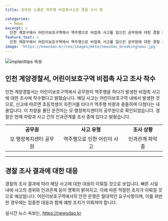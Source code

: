 ```yaml
---
title: 공무원 스쿨존 역주행 비접촉사고로 경찰 수사 중

categories:
  - News
excerpt: >
  인천 계양구에서 어린이보호구역에서 역주행으로 비접촉 사고를 일으킨 공무원에 대한 경찰 조사가 진행 중입니다. 지난달 25일 오후 5시쯤 어린이보호구역에서 자전거를 타던 초등학생이 공무원의 차량과 충돌하여 다쳤다는 신고를 받았는데, 공무원은 공용차량을 몰고 있었던 것으로 밝혀졌습니다. 경찰은 사고의 인과관계를 조사 중이라고 전했습니다.
feature_text: >
  인천 계양구에서 어린이보호구역에서 역주행으로 비접촉 사고를 일으킨 공무원에 대한 경찰 조사가 진행 중입니다. 지난달 25일 오후 5시쯤 어린이보호구역에서 자전거를 타던 초등학생이 공무원의 차량과 충돌하여 다쳤다는 신고를 받았는데, 공무원은 공용차량을 몰고 있었던 것으로 밝혀졌습니다. 경찰은 사고의 인과관계를 조사 중이라고 전했습니다.
image: 'https://newsdao.kr/res/images/meta/newsdao_breakingnews.jpg'
---
```


<p><img src="https://newsdao.kr/res/images/meta/newsdao_breakingnews.jpg" alt="implanttips 속보" /></p>

<h2 data-ke-size="size26">인천 계양경찰서, 어린이보호구역 비접촉 사고 조사 착수</h2>

<p data-ke-size="size16">인천 계양경찰서는 어린이보호구역에서 공무원이 역주행을 하다가 발생한 비접촉 사고에 대한 조사에 착수했다고 밝혔습니다. 해당 사고는 어린이보호구역 내에서 발생한 것으로, 신고에 따르면 초등학생이 자전거를 타다가 역주행 차량과 충돌하여 다쳤다는 내용입니다. 이 차량을 몰던 운전자는 모 행정복지센터의 공무원으로 확인되었습니다. 경찰은 현재 차량과 사고 간의 인과관계를 조사 중에 있다고 밝혔습니다.</p>

<table>
    <tbody>
        <tr>
            <td style="text-align: center; height: 17px;"><b>공무원</b></td>
            <td style="text-align: center; height: 17px;"><b>사고 유형</b></td>
            <td style="text-align: center; height: 17px;"><b>조사 상황</b></td>
        </tr>
        <tr>
            <td style="text-align: center; height: 17px;">모 행정복지센터 공무원</td>
            <td style="text-align: center; height: 17px;">역주행으로 인한 어린이 사고</td>
            <td style="text-align: center; height: 17px;">인과관계 파악 중</td>
        </tr>
    </tbody>
</table>

<hr>

<h2 data-ke-size="size26">경찰 조사 결과에 대한 대응</h2>

<p data-ke-size="size16">경찰의 조사 결과에 따라 해당 사고에 대한 대응이 이뤄질 것으로 보입니다. 빠른 시일 내에 사고의 경위와 인과관계 등이 명확히 밝혀지고, 이에 따른 적절한 조치가 이뤄질 것으로 예상됩니다. 어린이보호구역에서의 안전 운행은 절대적인 요구사항이며, 이를 위반한 경우에는 엄중한 대응과 함께 예방 조치가 이뤄져야 합니다.</p>
실시간 뉴스 속보는, <a href="https://newsdao.kr" rel="dofollow">https://newsdao.kr</a>



